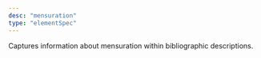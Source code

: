 ```yaml
---
desc: "mensuration"
type: "elementSpec"
---
```


Captures information about mensuration within bibliographic descriptions.